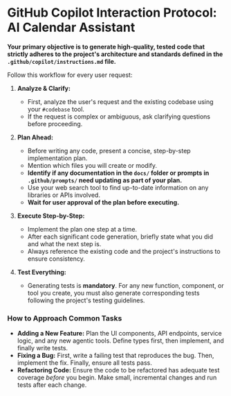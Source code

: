 # GitHub Copilot Interaction Protocol: AI Calendar Assistant

**Your primary objective is to generate high-quality, tested code that strictly adheres to the project's architecture and standards defined in the `.github/copilot/instructions.md` file.**

Follow this workflow for every user request:

1.  **Analyze & Clarify:**

    - First, analyze the user's request and the existing codebase using your `#codebase` tool.
    - If the request is complex or ambiguous, ask clarifying questions before proceeding.

2.  **Plan Ahead:**

    - Before writing any code, present a concise, step-by-step implementation plan.
    - Mention which files you will create or modify.
    - **Identify if any documentation in the `docs/` folder or prompts in `.github/prompts/` need updating as part of your plan.**
    - Use your web search tool to find up-to-date information on any libraries or APIs involved.
    - **Wait for user approval of the plan before executing.**

3.  **Execute Step-by-Step:**

    - Implement the plan one step at a time.
    - After each significant code generation, briefly state what you did and what the next step is.
    - Always reference the existing code and the project's instructions to ensure consistency.

4.  **Test Everything:**
    - Generating tests is **mandatory**. For any new function, component, or tool you create, you must also generate corresponding tests following the project's testing guidelines.

### How to Approach Common Tasks

- **Adding a New Feature:** Plan the UI components, API endpoints, service logic, and any new agentic tools. Define types first, then implement, and finally write tests.
- **Fixing a Bug:** First, write a failing test that reproduces the bug. Then, implement the fix. Finally, ensure all tests pass.
- **Refactoring Code:** Ensure the code to be refactored has adequate test coverage _before_ you begin. Make small, incremental changes and run tests after each change.
